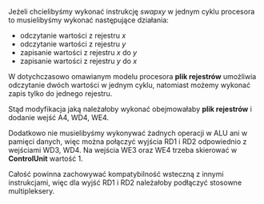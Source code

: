Jeżeli chcielibyśmy wykonać instrukcję $swap x y$ w jednym cyklu procesora to musielibyśmy wykonać następujące działania:

- odczytanie wartości z rejestru $x$
- odczytanie wartości z rejestru $y$
- zapisanie wartości z rejestru $x$ do $y$
- zapisanie wartości z rejestru $y$ do $x$

W dotychczasowo omawianym modelu procesora **plik rejestrów** umożliwia odczytanie dwóch wartości w jednym cyklu, natomiast możemy wykonać zapis tylko do jednego rejestru.

Stąd modyfikacja jaką należałoby wykonać obejmowałaby **plik rejestrów** i dodanie wejść A4, WD4, WE4.

Dodatkowo nie musielibyśmy wykonywać żadnych operacji w ALU ani w pamięci danych, więc można połączyć wyjścia RD1 i RD2 odpowiednio z wejściami WD3, WD4. Na wejścia WE3 oraz WE4 trzeba skierować w **ControlUnit** wartość 1.

Całość powinna zachowywać kompatybilność wsteczną z innymi instrukcjami, więc dla wyjść RD1 i RD2 należałoby podłączyć stosowne multipleksery.
